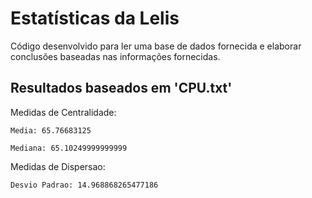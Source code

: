 # Estatísticas da Lelis
Código desenvolvido para ler uma base de dados fornecida e elaborar conclusões baseadas nas informações fornecidas.

## Resultados baseados em 'CPU.txt'
Medidas de Centralidade:

	Media: 65.76683125
 
	Mediana: 65.10249999999999
 
Medidas de Dispersao:

	Desvio Padrao: 14.968868265477186
